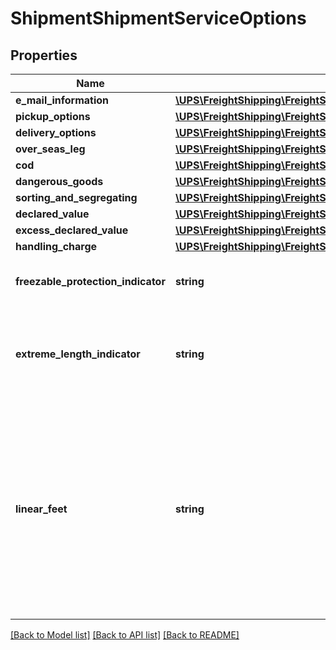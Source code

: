 # ShipmentShipmentServiceOptions

## Properties
Name | Type | Description | Notes
------------ | ------------- | ------------- | -------------
**e_mail_information** | [**\UPS\FreightShipping\FreightShipping\ShipmentServiceOptionsEMailInformation[]**](ShipmentServiceOptionsEMailInformation.md) |  | [optional] 
**pickup_options** | [**\UPS\FreightShipping\FreightShipping\ShipmentServiceOptionsPickupOptions**](ShipmentServiceOptionsPickupOptions.md) |  | [optional] 
**delivery_options** | [**\UPS\FreightShipping\FreightShipping\ShipmentServiceOptionsDeliveryOptions**](ShipmentServiceOptionsDeliveryOptions.md) |  | [optional] 
**over_seas_leg** | [**\UPS\FreightShipping\FreightShipping\ShipmentServiceOptionsOverSeasLeg**](ShipmentServiceOptionsOverSeasLeg.md) |  | [optional] 
**cod** | [**\UPS\FreightShipping\FreightShipping\ShipmentServiceOptionsCOD**](ShipmentServiceOptionsCOD.md) |  | [optional] 
**dangerous_goods** | [**\UPS\FreightShipping\FreightShipping\ShipmentServiceOptionsDangerousGoods**](ShipmentServiceOptionsDangerousGoods.md) |  | [optional] 
**sorting_and_segregating** | [**\UPS\FreightShipping\FreightShipping\ShipmentServiceOptionsSortingAndSegregating**](ShipmentServiceOptionsSortingAndSegregating.md) |  | [optional] 
**declared_value** | [**\UPS\FreightShipping\FreightShipping\ShipmentServiceOptionsDeclaredValue**](ShipmentServiceOptionsDeclaredValue.md) |  | [optional] 
**excess_declared_value** | [**\UPS\FreightShipping\FreightShipping\ShipmentServiceOptionsExcessDeclaredValue**](ShipmentServiceOptionsExcessDeclaredValue.md) |  | [optional] 
**handling_charge** | [**\UPS\FreightShipping\FreightShipping\ShipmentServiceOptionsHandlingCharge**](ShipmentServiceOptionsHandlingCharge.md) |  | [optional] 
**freezable_protection_indicator** | **string** | The presence of the tag FreezableProtectionIndicator indicates that the customs clearance is required. | [optional] 
**extreme_length_indicator** | **string** | The presence of the tag ExtremeLengthIndicator indicates that the customs clearance is required. It is recommended to provide &#x27;LinearFeet&#x27; if this indicator is sent. | [optional] 
**linear_feet** | **string** | Dimensional length of the article(s), in &#x27;feet&#x27;. Numeric value greater than �0� (Zero) should be given in LinearFeet. If Proper LinearFeet is not provided, accurate charge for extreme length articles might not be returned. If linear feet �0� (Zero) or any non-numeric/invalid character is sent, accurate charge for extreme length articles might not be returned. Ignored if ExtremeLengthIndicator is not present. | [optional] 

[[Back to Model list]](../../README.md#documentation-for-models) [[Back to API list]](../../README.md#documentation-for-api-endpoints) [[Back to README]](../../README.md)

